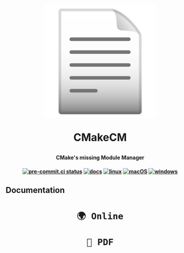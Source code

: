 <h1 align="center">
  <a href="https://cmake-tools.github.io/cmcm"><img src="./docs/static/logo.png" width="300" title="cmcm logo" alt="cmcm"></a>

CMakeCM

</h1>

<h4 align="center">CMake's missing Module Manager</h4>

<h4 align="center">

[![pre-commit.ci status](https://results.pre-commit.ci/badge/github/cmake-tools/cmcm/main.svg)](https://results.pre-commit.ci/latest/github/cmake-tools/cmcm/main)
[![docs](https://github.com/cmake-tools/cmcm/actions/workflows/docs.yml/badge.svg)](https://github.com/cmake-tools/cmcm/actions/workflows/docs.yml)
[![linux](https://github.com/cmake-tools/cmcm/actions/workflows/linux.yml/badge.svg)](https://github.com/cmake-tools/cmcm/actions/workflows/linux.yml)
[![macOS](https://github.com/cmake-tools/cmcm/actions/workflows/macOS.yml/badge.svg)](https://github.com/cmake-tools/cmcm/actions/workflows/macOS.yml)
[![windows](https://github.com/cmake-tools/cmcm/actions/workflows/windows.yml/badge.svg)](https://github.com/cmake-tools/cmcm/actions/workflows/windows.yml)

</h4>

## Documentation ##

<h1 align="center">
  <a href="https://cmake-tools.github.io/cmcm/">

  ```markdown
  🌍 Online
  ```

  </a>
  <a href="https://cmake-tools.github.io/cmcm/pdf/cmcm.pdf">

  ```markdown
  📖 PDF
  ```

  </a>
